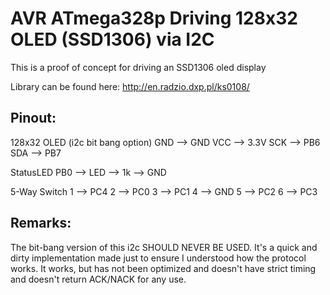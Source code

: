 AVR ATmega328p Driving 128x32 OLED (SSD1306) via I2C
====================================================

This is a proof of concept for driving an SSD1306 oled display

Library can be found here: http://en.radzio.dxp.pl/ks0108/

Pinout:
------------------------------------------------

128x32 OLED (i2c bit bang option)
GND --> GND
VCC --> 3.3V
SCK --> PB6
SDA --> PB7

StatusLED
PB0 --> LED --> 1k --> GND

5-Way Switch
1 --> PC4
2 --> PC0
3 --> PC1
4 --> GND
5 --> PC2
6 --> PC3

Remarks:
-------------------------------------
The bit-bang version of this i2c SHOULD NEVER BE USED. It's a quick and dirty implementation made just to ensure I understood how the protocol works. It works, but has not been optimized and doesn't have strict timing and doesn't return ACK/NACK for any use.
